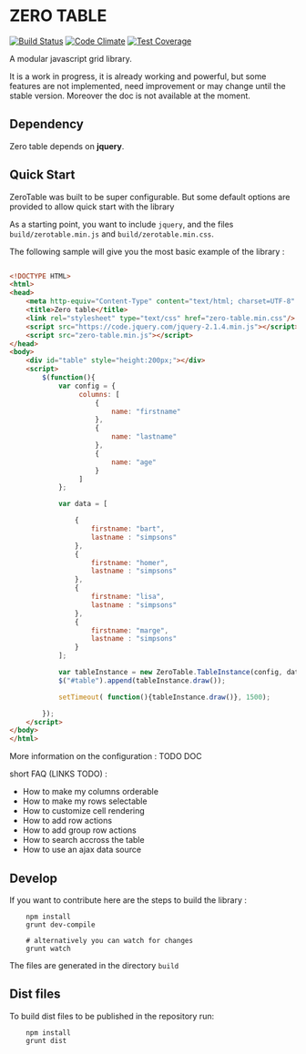ZERO TABLE
==========

[![Build Status](https://travis-ci.org/gsouf/zero-table.svg?branch=master)](https://travis-ci.org/gsouf/zero-table)
[![Code Climate](https://codeclimate.com/github/gsouf/zero-table/badges/gpa.svg)](https://codeclimate.com/github/gsouf/zero-table)
[![Test Coverage](https://codeclimate.com/github/gsouf/zero-table/badges/coverage.svg)](https://codeclimate.com/github/gsouf/zero-table/coverage)

A modular javascript grid library.

It is a work in progress, it is already working and powerful, but some features are not implemented, 
need improvement or may change until the stable version. Moreover the doc is not available at the moment.

Dependency
----------

Zero table depends on **jquery**.

Quick Start
-----------

ZeroTable was built to be super configurable. But some default options are provided to allow quick start with the library


As a starting point, you want to include ``jquery``, and the files ``build/zerotable.min.js`` and ``build/zerotable.min.css``.


The following sample will give you the most basic example of the library :

```html

<!DOCTYPE HTML>
<html>
<head>
	<meta http-equiv="Content-Type" content="text/html; charset=UTF-8" />
	<title>Zero table</title>
	<link rel="stylesheet" type="text/css" href="zero-table.min.css"/>
	<script src="https://code.jquery.com/jquery-2.1.4.min.js"></script>
	<script src="zero-table.min.js"></script>
</head>
<body>
	<div id="table" style="height:200px;"></div>
	<script>
		$(function(){
		    var config = {
		         columns: [
		             {
		                 name: "firstname"
		             },
		             {
		                 name: "lastname"
		             },
		             {
		                 name: "age"
		             }
		         ]
		    };

		    var data = [

		        {
		            firstname: "bart",
		            lastname : "simpsons"
		        },
		        {
		            firstname: "homer",
		            lastname : "simpsons"
		        },
		        {
		            firstname: "lisa",
		            lastname : "simpsons"
		        },
		        {
		            firstname: "marge",
		            lastname : "simpsons"
		        }
		    ];

		    var tableInstance = new ZeroTable.TableInstance(config, data);
		    $("#table").append(tableInstance.draw());

		    setTimeout( function(){tableInstance.draw()}, 1500);

	    });
	</script>
</body>
</html>

```

More information on the configuration : TODO DOC

short FAQ (LINKS TODO) :

* How to make my columns orderable
* How to make my rows selectable
* How to customize cell rendering
* How to add row actions
* How to add group row actions
* How to search accross the table
* How to use an ajax data source


Develop
-------

If you want to contribute here are the steps to build the library :

```shell
    npm install
    grunt dev-compile
    
    # alternatively you can watch for changes
    grunt watch 
```

The files are generated in the directory ``build``

Dist files
----------

To build dist files to be published in the repository run:


```shell
    npm install
    grunt dist
```